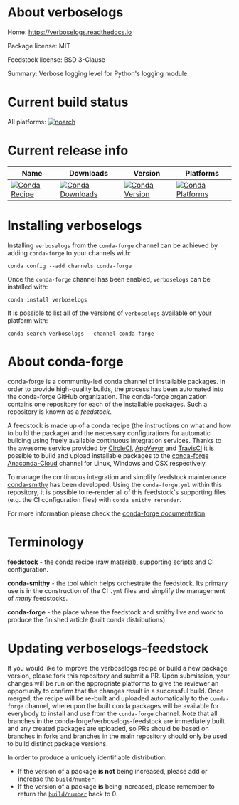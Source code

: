 About verboselogs
=================

Home: https://verboselogs.readthedocs.io

Package license: MIT

Feedstock license: BSD 3-Clause

Summary: Verbose logging level for Python's logging module.



Current build status
====================

All platforms:
[![noarch](https://img.shields.io/circleci/project/github/conda-forge/verboselogs-feedstock/master.svg?label=noarch)](https://circleci.com/gh/conda-forge/verboselogs-feedstock)

Current release info
====================

| Name | Downloads | Version | Platforms |
| --- | --- | --- | --- |
| [![Conda Recipe](https://img.shields.io/badge/recipe-verboselogs-green.svg)](https://anaconda.org/conda-forge/verboselogs) | [![Conda Downloads](https://img.shields.io/conda/dn/conda-forge/verboselogs.svg)](https://anaconda.org/conda-forge/verboselogs) | [![Conda Version](https://img.shields.io/conda/vn/conda-forge/verboselogs.svg)](https://anaconda.org/conda-forge/verboselogs) | [![Conda Platforms](https://img.shields.io/conda/pn/conda-forge/verboselogs.svg)](https://anaconda.org/conda-forge/verboselogs) |

Installing verboselogs
======================

Installing `verboselogs` from the `conda-forge` channel can be achieved by adding `conda-forge` to your channels with:

```
conda config --add channels conda-forge
```

Once the `conda-forge` channel has been enabled, `verboselogs` can be installed with:

```
conda install verboselogs
```

It is possible to list all of the versions of `verboselogs` available on your platform with:

```
conda search verboselogs --channel conda-forge
```


About conda-forge
=================

conda-forge is a community-led conda channel of installable packages.
In order to provide high-quality builds, the process has been automated into the
conda-forge GitHub organization. The conda-forge organization contains one repository
for each of the installable packages. Such a repository is known as a *feedstock*.

A feedstock is made up of a conda recipe (the instructions on what and how to build
the package) and the necessary configurations for automatic building using freely
available continuous integration services. Thanks to the awesome service provided by
[CircleCI](https://circleci.com/), [AppVeyor](http://www.appveyor.com/)
and [TravisCI](https://travis-ci.org/) it is possible to build and upload installable
packages to the [conda-forge](https://anaconda.org/conda-forge)
[Anaconda-Cloud](http://docs.anaconda.org/) channel for Linux, Windows and OSX respectively.

To manage the continuous integration and simplify feedstock maintenance
[conda-smithy](http://github.com/conda-forge/conda-smithy) has been developed.
Using the ``conda-forge.yml`` within this repository, it is possible to re-render all of
this feedstock's supporting files (e.g. the CI configuration files) with ``conda smithy rerender``.

For more information please check the [conda-forge documentation](https://conda-forge.org/docs/).

Terminology
===========

**feedstock** - the conda recipe (raw material), supporting scripts and CI configuration.

**conda-smithy** - the tool which helps orchestrate the feedstock.
                   Its primary use is in the construction of the CI ``.yml`` files
                   and simplify the management of *many* feedstocks.

**conda-forge** - the place where the feedstock and smithy live and work to
                  produce the finished article (built conda distributions)


Updating verboselogs-feedstock
==============================

If you would like to improve the verboselogs recipe or build a new
package version, please fork this repository and submit a PR. Upon submission,
your changes will be run on the appropriate platforms to give the reviewer an
opportunity to confirm that the changes result in a successful build. Once
merged, the recipe will be re-built and uploaded automatically to the
`conda-forge` channel, whereupon the built conda packages will be available for
everybody to install and use from the `conda-forge` channel.
Note that all branches in the conda-forge/verboselogs-feedstock are
immediately built and any created packages are uploaded, so PRs should be based
on branches in forks and branches in the main repository should only be used to
build distinct package versions.

In order to produce a uniquely identifiable distribution:
 * If the version of a package **is not** being increased, please add or increase
   the [``build/number``](http://conda.pydata.org/docs/building/meta-yaml.html#build-number-and-string).
 * If the version of a package **is** being increased, please remember to return
   the [``build/number``](http://conda.pydata.org/docs/building/meta-yaml.html#build-number-and-string)
   back to 0.